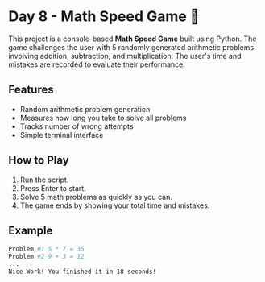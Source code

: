 # Day 8 - Math Speed Game 🧠

This project is a console-based **Math Speed Game** built using Python. The game challenges the user with 5 randomly generated arithmetic problems involving addition, subtraction, and multiplication. The user's time and mistakes are recorded to evaluate their performance.

## Features

- Random arithmetic problem generation
- Measures how long you take to solve all problems
- Tracks number of wrong attempts
- Simple terminal interface

## How to Play

1. Run the script.
2. Press Enter to start.
3. Solve 5 math problems as quickly as you can.
4. The game ends by showing your total time and mistakes.

## Example

```bash
Problem #1 5 * 7 = 35
Problem #2 9 + 3 = 12
...
Nice Work! You finished it in 18 seconds!
